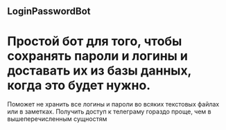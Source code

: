 ## LoginPasswordBot

# Простой бот для того, чтобы сохранять пароли и логины и доставать их из базы данных, когда это будет нужно.

Поможет не хранить все логины и пароли во всяких текстовых файлах или в заметках. Получить доступ к телеграму гораздо проще, чем в вышеперечисленным сущностям
